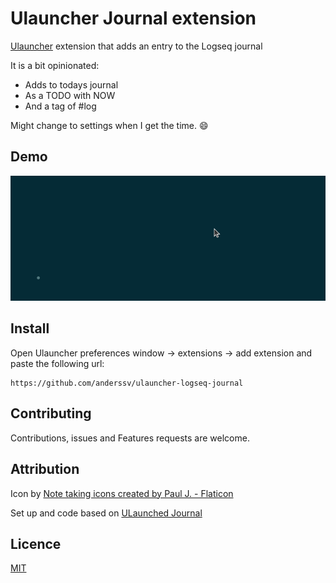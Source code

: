 # Ulauncher Journal extension

[Ulauncher](https://ulauncher.io) extension that adds an entry to the Logseq journal

It is a bit opinionated:
- Adds to todays journal
- As a TODO with NOW
- And a tag of #log

Might change to settings when I get the time. 😄

## Demo

![demo](demo.gif)

## Install

Open Ulauncher preferences window -> extensions -> add extension and paste the following url:

```
https://github.com/anderssv/ulauncher-logseq-journal
```

## Contributing

Contributions, issues and Features requests are welcome.

## Attribution

Icon by [Note taking icons created by Paul J. - Flaticon](https://www.flaticon.com/free-icons/note-taking)

Set up and code based on [ULaunched Journal](https://github.com/ckrybus/ulauncher-journal)

## Licence

[MIT](LICENSE)